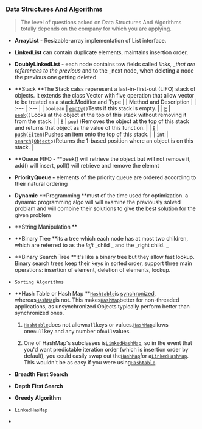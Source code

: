 ### Data Structures And Algorithms

> The level of questions asked on Data Structures And Algorithms totally depends on the company for which you are applying.

* **ArrayList** -  Resizable-array implementation of List interface. 
* **LinkedList** can contain duplicate elements, maintains insertion order,
* **DoublyLinkedList** - each node contains tow fields called _links, \_that are references to the previous_ and to the \_next node, when deleting a node the previous one getting deleted
* **Stack **The Stack calss reperesent a last-in-first-out \(LIFO\) stack of objects. It extends the class Vector with five operation that allow vector to be treated as a stack.Modifier and Type
  |  | Method and Description |
  | :--- | :--- |
  | `boolean` | [`empty`](https://docs.oracle.com/javase/7/docs/api/java/util/Stack.html#empty%28%29)`()`Tests if this stack is empty. |
  | [`E`](https://docs.oracle.com/javase/7/docs/api/java/util/Stack.html) | [`peek`](https://docs.oracle.com/javase/7/docs/api/java/util/Stack.html#peek%28%29)`()`Looks at the object at the top of this stack without removing it from the stack. |
  | [`E`](https://docs.oracle.com/javase/7/docs/api/java/util/Stack.html) | [`pop`](https://docs.oracle.com/javase/7/docs/api/java/util/Stack.html#pop%28%29)`()`Removes the object at the top of this stack and returns that object as the value of this function. |
  | [`E`](https://docs.oracle.com/javase/7/docs/api/java/util/Stack.html) | [`push`](https://docs.oracle.com/javase/7/docs/api/java/util/Stack.html#push%28E%29)`(`[`E`](https://docs.oracle.com/javase/7/docs/api/java/util/Stack.html)`item)`Pushes an item onto the top of this stack. |
  | `int` | [`search`](https://docs.oracle.com/javase/7/docs/api/java/util/Stack.html#search%28java.lang.Object%29)`(`[`Object`](https://docs.oracle.com/javase/7/docs/api/java/lang/Object.html)`o)`Returns the 1-based position where an object is on this stack. |
* **Queue FIFO - **peek\(\) will retrieve the object but will not remove it, add\(\) will insert, poll\(\) will retrieve and remove the elemnt
* **PriorityQueue -** elements of the priority queue are ordered according to their natural ordering
* **Dynamic** **Programming **must of the time used for optimization. a dynamic programming algo will will examine the previously solved problam and will combine their solutions to give the best solution for the given problem
* **String Manipulation **
* **Binary Tree **its a tree which each node has at most two children, which are referred to as the _left_ _child _ and the _right child. _
* **Binary Search Tree **it's like a binary tree but they allow fast lookup. Binary search trees keep their keys in sorted order, support three main operations: insertion of element, deletion of elements, lookup.
* ```
  Sorting Algorithms
  ```
* **Hash Table or Hash Map **[`Hashtable`](http://java.sun.com/javase/7/docs/api/java/util/Hashtable.html)is [synchronized](https://stackoverflow.com/questions/1085709/what-does-synchronized-mean), whereas[`HashMap`](http://java.sun.com/javase/7/docs/api/java/util/HashMap.html)is not. This makes[`HashMap`](http://java.sun.com/javase/7/docs/api/java/util/HashMap.html)better for non-threaded applications, as unsynchronized Objects typically perform better than synchronized ones.  
  1. [`Hashtable`](http://java.sun.com/javase/7/docs/api/java/util/Hashtable.html)does not allow`null`keys or values.[`HashMap`](http://java.sun.com/javase/7/docs/api/java/util/HashMap.html)allows one`null`key and any number of`null`values.

  1. One of HashMap's subclasses is[`LinkedHashMap`](http://java.sun.com/javase/7/docs/api/java/util/LinkedHashMap.html), so in the event that you'd want predictable iteration order \(which is insertion order by default\), you could easily swap out the[`HashMap`](http://java.sun.com/javase/7/docs/api/java/util/HashMap.html)for a[`LinkedHashMap`](http://java.sun.com/javase/7/docs/api/java/util/LinkedHashMap.html). This wouldn't be as easy if you were using[`Hashtable`](http://java.sun.com/javase/7/docs/api/java/util/Hashtable.html).

* **Breadth First Search**

* **Depth First Search**

* **Greedy Algorithm**

* `LinkedHasMap`

* 
 

